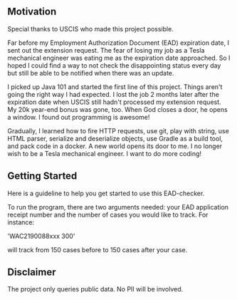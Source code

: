 ## Motivation

Special thanks to USCIS who made this project possible.

Far before my Employment Authorization Document (EAD) expiration date, I sent out the extension request. The fear of losing my job as a Tesla mechanical engineer was eating me as the expiration date approached. So I hoped I could find a way to not check the disappointing status every day but still be able to be notified when there was an update.

I picked up Java 101 and started the first line of this project. Things aren't going the right way I had expected. I lost the job 2 months later after the expiration date when USCIS still hadn't processed my extension request. My 20k year-end bonus was gone, too. When God closes a door, he opens a window. I found out programming is awesome!

Gradually, I learned how to fire HTTP requests, use git, play with string, use HTML parser, serialize and deserialize objects, use Gradle as a build tool, and pack code in a docker. A new world opens its door to me. I no longer wish to be a Tesla mechanical engineer. I want to do more coding!

## Getting Started

Here is a guideline to help you get started to use this EAD-checker.

To run the program, there are two arguments needed: your EAD application receipt number and the number of cases you would like to track. For instance:

'WAC2190088xxx 300'

will track from 150 cases before to 150 cases after your case.

## Disclaimer

The project only queries public data. No PII will be involved.

